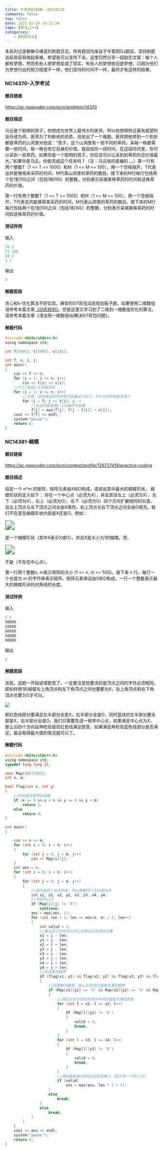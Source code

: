 ```yaml
---
title: 牛客网OJ题解--20210224
comments: false
top: false
date: 2021-02-24 14:13:34
tags: [算法,C++]
categories: 
	- [刷题日志]
---
```


本系列记录翀翀😐痛苦的刷题日志，所有题目均来自于牛客网OJ题目，坚持刷题谈起来容易做起来难，希望我可以坚持下去，这里仍然分享一段励志文案：每个人都有梦想，然而有些人把梦想变成了现实，有些人的梦想依旧是梦想，只因为他们为梦想付出的努力程度不一样，他们坚持的时间不一样，最终才有这样的结果。

<!-- more -->

### NC14370-入学考试

#### 题目链接

https://ac.nowcoder.com/acm/problem/14370

#### 题目描述

马云是个聪明的孩子，他想成为世界上最伟大的医师。所以他想拜附近最有威望的张丹成为师。医师为了判断他的资质，给他出了一个难题。医师把他带到一个到处都是草药的山洞里对他说：“孩子，这个山洞里有一些不同的草药，采每一株都需要一些时间，每一株也有它自身的价值。我会给你一段时间，在这段时间里，你可以采到一些草药。如果你是一个聪明的孩子，你应该可以让采到的草药的总价值最大。”如果你是马云，你能完成这个任务吗？（注：马云啥的是编的 。。）第一行有两个整数T（1 <= T <= 1000）和M（1 <= M <= 100），用一个空格隔开，T代表总共能够用来采药的时间，M代表山洞里的草药的数目。接下来的M行每行包括两个在1到100之间（包括1和100）的整数，分别表示采摘某株草药的时间和这株草药的价值。

第一行有两个整数T（1 <= T <= 1000）和M（1 <= M <= 100），用一个空格隔开，T代表总共能够用来采药的时间，M代表山洞里的草药的数目。接下来的M行每行包括两个在1到100之间（包括1和100）的整数，分别表示采摘某株草药的时间和这株草药的价值。

#### 测试样例

输入

```c
70 3
71 100
69 1
1 2
```

输出

```c
3
```

#### 解题思路

贪心和k-优化算法不好实现，典型的0/1背包动态规划板子题，如果使用二维数组请参考本篇文章[《动态规划》](https://wenchong.space/2020/11/22/dynamic-programming/)，但是这里又学习到了二维到一维数组优化的算法，请参考本篇文章《浅谈用一维数组dp解决0/1背包问题》。

#### 解题代码

```c
#include <bits/stdc++.h>
using namespace std;

int f[1005], t[1005], v[105];

int T, n, i, j;
int main()
{
    cin >> T >> n;
    for (i = 1; i <= n; i++)
        cin >> t[i] >> v[i];
    //f[i]物品1~i范围选取
    for (i = 1; i <= n; i++)
        //注意，逆序是逆序的即背包容量从大到小，fot已经特判能否装入
        for (j = T; j >= t[i]; j--)
            //右边的都是第i-1次循环的结果
            f[j] = max(f[j], f[j - t[i]] + v[i]);
    cout << f[T] << endl;
    system("pause");
    return 0;
}
```

### NC14381-蝴蝶

#### 题目链接

https://ac.nowcoder.com/acm/contest/profile/126727419/practice-coding

#### 题目描述

给定一个 n*m 的矩阵，矩阵元素由X和O构成，请求出其中最大的蝴蝶形状。
 蝴蝶形状的定义如下：
存在一个中心点（必须为X），并且其往左上（必须为X）、左下（必须为X）、右上（必须为O）、右下（必须为O）四个方向扩展相同的长度，且左上顶点与左下顶点之间全由X填充，右上顶点与右下顶点之间全由O填充。我们不在意在蝴蝶形状内部是X还是O。例如：

<img src="https://gitee.com/Langwenchong/figure-bed/raw/master/20210224142311.png" style="zoom:200%;" />

是一个蝴蝶形状（其中A表示X或O）。并且X是大小为1的蝴蝶。而、

<img src="https://gitee.com/Langwenchong/figure-bed/raw/master/20210224142438.png" style="zoom:200%;" />

不是（不存在中心点）。

第一行两个整数n, m表示矩阵的大小 (1 <= n, m <= 500)，接下来 n 行，每行一个长度为 m 的字符串表示矩阵，矩阵元素保证由X和O构成。一行一个整数表示最大的蝴蝶形状的对角线的长度。

#### 测试样例

输入

```c
5 5
XOOOO
XXOOO
XOXOO
XXOOO
XOOOO
```

输出

```c
5
```

#### 解题思路

该死，这题一开始读错题意了。一定要注意他要求的是顶点之间的字符必须相同，即如样例1的蝴蝶左上角顶点和左下角顶点之间也要都为X，右上角顶点和右下角顶点也要为O才可以。

![](https://gitee.com/Langwenchong/figure-bed/raw/master/20210224142833.png)

即红色线部分要满足左半部分全是X，右半部分全是O，同时蓝线的左半部分要全部是X，右半部分全是O。我们只需要先逐一枚举中心点，如果满足中心点为X，那么沿四个方向延伸检验是否红色线满足题意，如果满足再检验蓝色线部分是否满足。最会取得最大值的情况就可以了。

#### 解题代码

```c
#include <bits/stdc++.h>
using namespace std;
typedef long long ll;

char Map[505][505];
int n, m;

bool flag(int x, int y)
{
    //检验是否越界的函数
    if (x >= 0 && x < n && y >= 0 && y < m)
        return 1;
    else
        return 0;
}

int main()
{

    cin >> n >> m;
    for (int i = 0; i < n; i++)
    {
        for (int j = 0; j < m; j++)
            cin >> Map[i][j];
    }
    int ans = 0;
    for (int i = 0; i < n; i++)
    {
        for (int j = 0; j < m; j++)
        {
            //因为是四个方向检查，所以需要四个方向临时点
            int x1, y1, x2, y2, x3, y3, x4, y4;
            //寻找中心点
            if (Map[i][j] != 'X')
                continue;
            ans = max(ans, 1);
            for (int len = 1; len <= min(n, m) / 2; len++)
            {
                int valid = 1;
                //算出四个方向的从中心点移动后的顶点位置
                x1 = i - len;
                y1 = j - len;
                x2 = i + len;
                y2 = j - len;
                x3 = i - len;
                y3 = j + len;
                x4 = i + len;
                y4 = j + len;
                //检验是否越界
                if (flag(x1, y1) && flag(x2, y2) && flag(x3, y3) && flag(x4, y4))
                {
                    //如果都不越界，那么检验顶点值是否满足题意
                    if (Map[x1][y1] == 'X' && Map[x2][y2] == 'X' && Map[x3][y3] == 'O' && Map[x4][y4] == 'O')
                    {
                        //满足以后分别检验顶点中间的值是否满足题意
                        for (int l = x1; l <= x2; l++)
                        {
                            if (Map[l][y1] != 'X')
                            {
                                valid = 0;
                                break;
                            }
                        }
                        for (int l = x3; l <= x4; l++)
                        {
                            if (Map[l][y3] != 'O')
                            {
                                valid = 0;
                                break;
                            }
                        }
                        //满足题意就为斜边长的2倍再+1（因为有一个中心点)
                        if (valid)
                            ans = max(ans, len * 2 + 1);
                    }
                    else
                        break;
                }
                else
                    break;
            }
        }
    }
    cout << ans << endl;
    system("pause");
    return 0;
}
```

